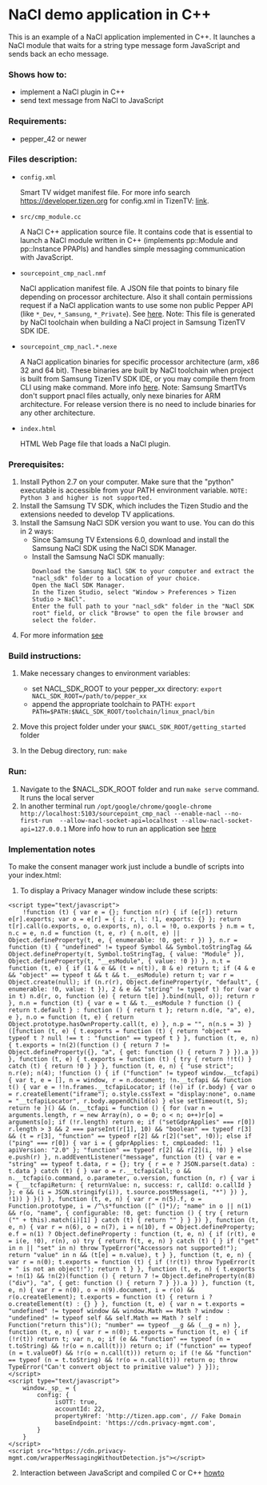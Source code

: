 
NaCl demo application in C++
=======================

This is an example of a NaCl application implemented in C++.
It launches a NaCl module that waits for a string type message form JavaScript 
and sends back an echo message.

### Shows how to:
* implement a NaCl plugin in C++
* send text message from NaCl to JavaScript

### Requirements:
* pepper_42 or newer

### Files description:
* `config.xml`

    Smart TV widget manifest file. For more info search https://developer.tizen.org 
    for config.xml in TizenTV: 
    [link](https://developer.tizen.org/development/tizen-studio/web-tools/configuring-your-app/configuration-editor).

* `src/cmp_module.cc`

    A NaCl C++ application source file. It contains code that is essential to 
    launch a NaCl module written in C++ (implements pp::Module and pp::Instance 
    PPAPIs) and handles simple messaging communication with JavaScript.

* `sourcepoint_cmp_nacl.nmf`

    NaCl application manifest file.
    A JSON file that points to binary file depending on processor architecture.
    Also it shall contain permissions request if a NaCl application wants to use
    some non public Pepper API (like `*_Dev`, `*_Samsung`, `*_Private`).
    See [here](https://developer.chrome.com/native-client/devguide/coding/application-structure#manifest-files).
    Note: This file is generated by NaCl toolchain when building a NaCl project 
    in Samsung TizenTV SDK IDE.

* `sourcepoint_cmp_nacl.*.nexe`

    A NaCl application binaries for specific processor architecture (arm, x86 32
    and 64 bit). 
    These binaries are built by NaCl toolchain when project is built from Samsung
    TizenTV SDK IDE, or you may compile them from CLI using make command. 
    More info [here](https://developer.chrome.com/native-client/devguide/devcycle/building).
    Note: Samsung SmartTVs don't support pnacl files actually, only nexe 
    binaries for ARM architecture. For release version there is no 
    need to include binaries for any other architecture.

* `index.html`

    HTML Web Page file that loads a NaCl plugin.

### Prerequisites:
1. Install Python 2.7 on your computer. Make sure that the "python" executable is accessible from
   your PATH environment variable.
   `NOTE: Python 3 and higher is not supported.`
2. Install the Samsung TV SDK, which includes the Tizen Studio and the extensions needed to develop TV applications.
3. Install the Samsung NaCl SDK version you want to use.
    You can do this in 2 ways:
    - Since Samsung TV Extensions 6.0, download and install the Samsung NaCl SDK using the NaCl SDK Manager.
    - Install the Samsung NaCl SDK manually: 
      ```
      Download the Samsung NaCl SDK to your computer and extract the "nacl_sdk" folder to a location of your choice.
      Open the NaCl SDK Manager.
      In the Tizen Studio, select "Window > Preferences > Tizen Studio > NaCl".
      Enter the full path to your "nacl_sdk" folder in the "NaCl SDK root" field, or click "Browse" to open the file browser and select the folder.
      ```
4. For more information [see](https://developer.samsung.com/smarttv/develop/extension-libraries/nacl/managing-nacl-projects/creating-nacl-projects.html)

### Build instructions:

1. Make necessary changes to environment variables:

   - set NACL_SDK_ROOT to your pepper_xx directory: 
     `export NACL_SDK_ROOT=/path/to/pepper_xx`
   - append the appropriate toolchain to PATH:
     `export PATH=$PATH:$NACL_SDK_ROOT/toolchain/linux_pnacl/bin`
2. Move this project folder under your `$NACL_SDK_ROOT/getting_started` folder
3. In the Debug directory, run:
   `make`
   
### Run:
1. Navigate to the $NACL_SDK_ROOT folder and run `make serve` command. It runs the local server
2. In another terminal run `/opt/google/chrome/google-chrome http://localhost:5103/sourcepoint_cmp_nacl --enable-nacl --no-first-run  --allow-nacl-socket-api=localhost --allow-nacl-socket-api=127.0.0.1`
More info how to run an application see [here](https://developer.chrome.com/docs/native-client/devguide/tutorial/tutorial-part1/)

### Implementation notes
To make the consent manager work just include a bundle of scripts into your index.html:
1. To display a Privacy Manager window include these scripts:
```
<script type="text/javascript">
    !function (t) { var e = {}; function n(r) { if (e[r]) return e[r].exports; var o = e[r] = { i: r, l: !1, exports: {} }; return t[r].call(o.exports, o, o.exports, n), o.l = !0, o.exports } n.m = t, n.c = e, n.d = function (t, e, r) { n.o(t, e) || Object.defineProperty(t, e, { enumerable: !0, get: r }) }, n.r = function (t) { "undefined" != typeof Symbol && Symbol.toStringTag && Object.defineProperty(t, Symbol.toStringTag, { value: "Module" }), Object.defineProperty(t, "__esModule", { value: !0 }) }, n.t = function (t, e) { if (1 & e && (t = n(t)), 8 & e) return t; if (4 & e && "object" == typeof t && t && t.__esModule) return t; var r = Object.create(null); if (n.r(r), Object.defineProperty(r, "default", { enumerable: !0, value: t }), 2 & e && "string" != typeof t) for (var o in t) n.d(r, o, function (e) { return t[e] }.bind(null, o)); return r }, n.n = function (t) { var e = t && t.__esModule ? function () { return t.default } : function () { return t }; return n.d(e, "a", e), e }, n.o = function (t, e) { return Object.prototype.hasOwnProperty.call(t, e) }, n.p = "", n(n.s = 3) }([function (t, e) { t.exports = function (t) { return "object" == typeof t ? null !== t : "function" == typeof t } }, function (t, e, n) { t.exports = !n(2)(function () { return 7 != Object.defineProperty({}, "a", { get: function () { return 7 } }).a }) }, function (t, e) { t.exports = function (t) { try { return !!t() } catch (t) { return !0 } } }, function (t, e, n) { "use strict"; n.r(e); n(4); !function () { if ("function" != typeof window.__tcfapi) { var t, e = [], n = window, r = n.document; !n.__tcfapi && function t() { var e = !!n.frames.__tcfapiLocator; if (!e) if (r.body) { var o = r.createElement("iframe"); o.style.cssText = "display:none", o.name = "__tcfapiLocator", r.body.appendChild(o) } else setTimeout(t, 5); return !e }() && (n.__tcfapi = function () { for (var n = arguments.length, r = new Array(n), o = 0; o < n; o++)r[o] = arguments[o]; if (!r.length) return e; if ("setGdprApplies" === r[0]) r.length > 3 && 2 === parseInt(r[1], 10) && "boolean" == typeof r[3] && (t = r[3], "function" == typeof r[2] && r[2]("set", !0)); else if ("ping" === r[0]) { var i = { gdprApplies: t, cmpLoaded: !1, apiVersion: "2.0" }; "function" == typeof r[2] && r[2](i, !0) } else e.push(r) }, n.addEventListener("message", function (t) { var e = "string" == typeof t.data, r = {}; try { r = e ? JSON.parse(t.data) : t.data } catch (t) { } var o = r.__tcfapiCall; o && n.__tcfapi(o.command, o.parameter, o.version, function (n, r) { var i = { __tcfapiReturn: { returnValue: n, success: r, callId: o.callId } }; e && (i = JSON.stringify(i)), t.source.postMessage(i, "*") }) }, !1)) } }() }, function (t, e, n) { var r = n(5).f, o = Function.prototype, i = /^\s*function ([^ (]*)/; "name" in o || n(1) && r(o, "name", { configurable: !0, get: function () { try { return ("" + this).match(i)[1] } catch (t) { return "" } } }) }, function (t, e, n) { var r = n(6), o = n(7), i = n(10), f = Object.defineProperty; e.f = n(1) ? Object.defineProperty : function (t, e, n) { if (r(t), e = i(e, !0), r(n), o) try { return f(t, e, n) } catch (t) { } if ("get" in n || "set" in n) throw TypeError("Accessors not supported!"); return "value" in n && (t[e] = n.value), t } }, function (t, e, n) { var r = n(0); t.exports = function (t) { if (!r(t)) throw TypeError(t + " is not an object!"); return t } }, function (t, e, n) { t.exports = !n(1) && !n(2)(function () { return 7 != Object.defineProperty(n(8)("div"), "a", { get: function () { return 7 } }).a }) }, function (t, e, n) { var r = n(0), o = n(9).document, i = r(o) && r(o.createElement); t.exports = function (t) { return i ? o.createElement(t) : {} } }, function (t, e) { var n = t.exports = "undefined" != typeof window && window.Math == Math ? window : "undefined" != typeof self && self.Math == Math ? self : Function("return this")(); "number" == typeof __g && (__g = n) }, function (t, e, n) { var r = n(0); t.exports = function (t, e) { if (!r(t)) return t; var n, o; if (e && "function" == typeof (n = t.toString) && !r(o = n.call(t))) return o; if ("function" == typeof (n = t.valueOf) && !r(o = n.call(t))) return o; if (!e && "function" == typeof (n = t.toString) && !r(o = n.call(t))) return o; throw TypeError("Can't convert object to primitive value") } }]);
</script>
<script type="text/javascript">
    window._sp_ = {
        config: {
             isOTT: true,
             accountId: 22,
             propertyHref: 'http://tizen.app.com', // Fake Domain
             baseEndpoint: 'https://cdn.privacy-mgmt.com',
        }
    }
</script>
<script src="https://cdn.privacy-mgmt.com/wrapperMessagingWithoutDetection.js"></script>
```
2. Interaction between JavaScript and compiled C or C++ [howto](https://emscripten.org/docs/porting/connecting_cpp_and_javascript/Interacting-with-code.html)